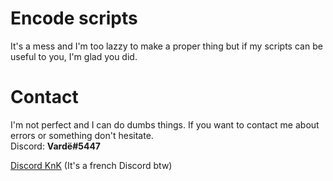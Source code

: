 # Encode scripts
It's a mess and I'm too lazzy to make a proper thing but if my scripts can be useful to you, I'm glad you did.

# Contact
I'm not perfect and I can do dumbs things. If you want to contact me about errors or something don't hesitate.<br>
Discord: **Vardë#5447**

[Discord KnK](https://discord.gg/RPGzM4b) (It's a french Discord btw)
